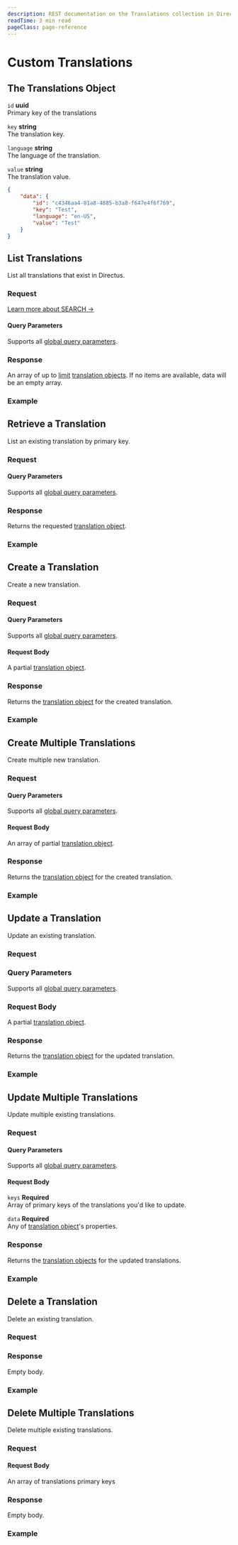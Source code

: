 ```yaml
---
description: REST documentation on the Translations collection in Directus.
readTime: 3 min read
pageClass: page-reference
---
```


# Custom Translations

## The Translations Object

`id` **uuid**\
Primary key of the translations

`key` **string**\
The translation key.

`language` **string**\
The language of the translation.

`value` **string**\
The translation value.

```json
{
	"data": {
		"id": "c4346aa4-81a8-4885-b3a8-f647e4f6f769",
		"key": "Test",
		"language": "en-US",
		"value": "Test"
	}
}
```

## List Translations

List all translations that exist in Directus.

### Request

<SnippetToggler :choices="['REST', 'SDK']" label="API">
<template #rest>

`GET /translations`

`SEARCH /translations`

</template>
<template #sdk>

```js
import { createDirectus } from '@directus/sdk';
import { rest, readTranslations} from '@directus/sdk/rest';
const client = createDirectus('https://directus.example.com').with(rest())

const result = await client.request(
    readTranslations({
        'fields' : ['*']
    })
);
```

</template>
</SnippetToggler>

[Learn more about SEARCH ->](/reference/introduction#search-http-method)

#### Query Parameters

Supports all [global query parameters](/reference/query).

### Response

An array of up to [limit](/reference/query#limit) [translation objects](#the-translations-object). If no items are
available, data will be an empty array.

### Example

<SnippetToggler :choices="['REST', 'SDK']" label="API">
<template #rest>

`GET /translations`

`SEARCH /translations`

</template>
<template #sdk>

```js
import { createDirectus } from '@directus/sdk';
import { rest, readTranslations } from '@directus/sdk/rest';
const client = createDirectus('https://directus.example.com').with(rest())

const result = await client.request(
    readTranslations({
        'fields' : ['*']
    })
);
```

</template>
</SnippetToggler>

## Retrieve a Translation

List an existing translation by primary key.

### Request

<SnippetToggler :choices="['REST', 'SDK']" label="API">
<template #rest>

`GET /translations/:id`

</template>
<template #sdk>

```js
import { createDirectus } from '@directus/sdk';
import { rest, readTranslation } from '@directus/sdk/rest';
const client = createDirectus('https://directus.example.com').with(rest())

const result = await client.request(
    readTranslation('translation_id',{
        'fields' : ['*']
    })
);
```

</template>
</SnippetToggler>

#### Query Parameters

Supports all [global query parameters](/reference/query).

### Response

Returns the requested [translation object](#the-translations-object).

### Example

<SnippetToggler :choices="['REST', 'SDK']" label="API">
<template #rest>

`GET /translations/2fc325fb-299b-4d20-a9e7-a34349dee8b2`

</template>
<template #sdk>

```js
import { createDirectus } from '@directus/sdk';
import { rest, readTranslation } from '@directus/sdk/rest';
const client = createDirectus('https://directus.example.com').with(rest())

const result = await client.request(
    readTranslation('7b8c250a-6864-480f-b230-a4035d155123',{
        'fields' : ['*']
    })
);
```

</template>
</SnippetToggler>

## Create a Translation

Create a new translation.

### Request

<SnippetToggler :choices="['REST', 'SDK']" label="API">
<template #rest>

`POST /translations`

```json
{
	"translation_field_1": "value_1",
	"translation_field_2": "value_2",
	"translation_field_3": "value_3"
}
```

</template>
<template #sdk>

```js
import { createDirectus } from '@directus/sdk';
import { rest, createTranslation } from '@directus/sdk/rest';
const client = createDirectus('https://directus.example.com').with(rest())

const result = await client.request(
    createTranslation({
		'translation_field_1': 'value_1',
		'translation_field_2': 'value_2',
		'translation_field_3': 'value_3'
    })
);
```

</template>
</SnippetToggler>

#### Query Parameters

Supports all [global query parameters](/reference/query).

#### Request Body

A partial [translation object](#the-translations-object).

### Response

Returns the [translation object](#the-translations-object) for the created translation.

### Example

<SnippetToggler :choices="['REST', 'SDK']" label="API">
<template #rest>

`POST /translations`

```json
{
	"key": "Test",
	"language": "en-US",
	"value": "My Test"
}
```

</template>
<template #sdk>

```js
import { createDirectus } from '@directus/sdk';
import { rest, createTranslation } from '@directus/sdk/rest';
const client = createDirectus('https://directus.example.com').with(rest())

const result = await client.request(
    createTranslation({
        'language' : 'fr_FR',
        'key' : 'test',
        'value' : 'test'

    })
);
```

</template>
</SnippetToggler>

## Create Multiple Translations

Create multiple new translation.

### Request

<SnippetToggler :choices="['REST', 'SDK']" label="API">
<template #rest>

`POST /translations`

```json
[
	{
		"translation_1_field_1": "value_1",
		"translation_1_field_2": "value_2",
		"translation_1_field_3": "value_3"
	},
	{
		"translation_2_field_1": "value_4",
		"translation_2_field_2": "value_5",
		"translation_2_field_3": "value_6"
	}
]
```

</template>
<template #sdk>

```js
import { createDirectus } from '@directus/sdk';
import { rest, createTranslations } from '@directus/sdk/rest';
const client = createDirectus('https://directus.example.com').with(rest())

const result = await client.request(
    createTranslations(
	[
		{
			'translation_1_field_1': 'value_1',
			'translation_1_field_2': 'value_2',
			'translation_1_field_3': 'value_3'
		},
		{
			'translation_2_field_1': 'value_4',
			'translation_2_field_2': 'value_5',
			'translation_2_field_3': 'value_6'
		}
	])
);
```

</template>
</SnippetToggler>

#### Query Parameters

Supports all [global query parameters](/reference/query).

#### Request Body

An array of partial [translation object](#the-translations-object).

### Response

Returns the [translation object](#the-translations-object) for the created translation.

### Example

<SnippetToggler :choices="['REST', 'SDK']" label="API">
<template #rest>

`POST /translations`

```json
[
	{
		"key": "translation.key",
		"language": "en-US",
		"value": "My Translation"
	},
	{
		"key": "translation.key",
		"language": "en-GB",
		"value": "Another Translation"
	}
]
```

</template>
<template #sdk>

```js
import { createDirectus } from '@directus/sdk';
import { rest, createTranslations } from '@directus/sdk/rest';
const client = createDirectus('https://directus.example.com').with(rest())

const result = await client.request(
    createTranslations(
    [
        {
        'language' : 'fr-FR',
        'key' : 'test',
        'value' : 'test'
        },
        {
        'language' : 'it-IT',
        'key' : 'test_2',
        'value' : 'test_2'
        }
    ])
);
```

</template>
</SnippetToggler>

## Update a Translation

Update an existing translation.

### Request

<SnippetToggler :choices="['REST', 'SDK']" label="API">
<template #rest>

`PATCH /translations/:id`

```json
{
	"translation_object_field": "value_1"
}
```

</template>
<template #sdk>

```js
import { createDirectus } from '@directus/sdk';
import { rest, updateTranslation } from '@directus/sdk/rest';
const client = createDirectus('https://directus.example.com').with(rest())

const result = await client.request(
    updateTranslation('translation_id',{
        'translation_field' : 'value'
    })
);
```

</template>
</SnippetToggler>

### Query Parameters

Supports all [global query parameters](/reference/query).

### Request Body

A partial [translation object](#the-translations-object).

### Response

Returns the [translation object](#the-translations-object) for the updated translation.

### Example

<SnippetToggler :choices="['REST', 'SDK']" label="API">
<template #rest>

`PATCH /translations/2fc325fb-299b-4d20-a9e7-a34349dee8b2`

```json
{
	"value": "My Updated Translations"
}
```

</template>
<template #sdk>

```js
import { createDirectus } from '@directus/sdk';
import { rest, updateTranslation } from '@directus/sdk/rest';
const client = createDirectus('https://directus.example.com').with(rest())

const result = await client.request(
    updateTranslation('74f2aa3e-ad5c-424a-9ace-adab5ecb0fca',{
        'value' : 'this is the new value'
    })
);
```

</template>
</SnippetToggler>

## Update Multiple Translations

Update multiple existing translations.

### Request

<SnippetToggler :choices="['REST', 'SDK']" label="API">
<template #rest>

`PATCH /translations`

```json
{
	"keys": ["translation_1_key", "translation_2_key"],
	"data": {
		"field": "value"
	}
}
```

</template>
<template #sdk>

```js
import { createDirectus } from '@directus/sdk';
import { rest, updateTranslations } from '@directus/sdk/rest';
const client = createDirectus('https://directus.example.com').with(rest())

const result = await client.request(
    updateTranslations(['translation_1_id','translation_2_id'],{
        'field' : 'value'
    })
);
```

</template>
</SnippetToggler>

#### Query Parameters

Supports all [global query parameters](/reference/query).

#### Request Body

`keys` **Required**\
Array of primary keys of the translations you'd like to update.

`data` **Required**\
Any of [translation object](#the-translations-object)'s properties.

### Response

Returns the [translation objects](#the-translations-object) for the updated translations.

### Example

<SnippetToggler :choices="['REST', 'SDK']" label="API">
<template #rest>

`PATCH /translations`

```json
{
	"keys": ["3f2facab-7f05-4ee8-a7a3-d8b9c634a1fc", "7259bfa8-3786-45c6-8c08-cc688e7ba229"],
	"data": {
		"value": "Test Value"
	}
}
```

</template>
<template #sdk>

```js
import { createDirectus } from '@directus/sdk';
import { rest, updateTranslations } from '@directus/sdk/rest';
const client = createDirectus('https://directus.example.com').with(rest())

const result = await client.request(
    updateTranslations(['91be30ed-4f4e-481f-84be-860e0c25b035','74f2aa3e-ad5c-424a-9ace-adab5ecb0fcajj'],{
        'value' : 'this is the new value'
    })
);
```

</template>
</SnippetToggler>

## Delete a Translation

Delete an existing translation.

### Request

<SnippetToggler :choices="['REST', 'SDK']" label="API">
<template #rest>

`DELETE /translations/:id`

</template>
<template #sdk>

```js
import { createDirectus } from '@directus/sdk';
import { rest, deleteTranslation } from '@directus/sdk/rest';
const client = createDirectus('https://directus.example.com').with(rest())

const result = await client.request(
    deleteTranslation('id')
);
```

</template>
</SnippetToggler>

### Response

Empty body.

### Example

<SnippetToggler :choices="['REST', 'SDK']" label="API">
<template #rest>

`DELETE /translations/12204ee2-2c82-4d9a-b044-2f4842a11dba`

</template>
<template #sdk>

```js
import { createDirectus } from '@directus/sdk';
import { rest, deleteTranslation } from '@directus/sdk/rest';
const client = createDirectus('https://directus.example.com').with(rest())

const result = await client.request(
    deleteTranslation('91be30ed-4f4e-481f-84be-860e0c25b035')
);
```

</template>
</SnippetToggler>

## Delete Multiple Translations

Delete multiple existing translations.

### Request

<SnippetToggler :choices="['REST', 'SDK']" label="API">
<template #rest>

`DELETE /translations`

```json
["translation_1_key", "translation_2_key", "translation_3_key"]
```

</template>
<template #sdk>

```js
import { createDirectus } from '@directus/sdk';
import { rest, deleteTranslations } from '@directus/sdk/rest';
const client = createDirectus('https://directus.example.com').with(rest())

const result = await client.request(
    deleteTranslations(["translation_1_key", "translation_2_key", "translation_3_key"])
);
```

</template>
</SnippetToggler>

#### Request Body

An array of translations primary keys

### Response

Empty body.

### Example

<SnippetToggler :choices="['REST', 'SDK']" label="API">
<template #rest>

`DELETE /translations`

```json
["25821236-8c2a-4f89-8fdc-c7d01f35877d", "02b9486e-4273-4fd5-b94b-e18fd923d1ed", "7d62f1e9-a83f-407b-84f8-1c184f014501"]
```

</template>
<template #sdk>

```js
import { createDirectus } from '@directus/sdk';
import { rest, deleteTranslations } from '@directus/sdk/rest';
const client = createDirectus('https://directus.example.com').with(rest())

const result = await client.request(
    deleteTranslations(["25821236-8c2a-4f89-8fdc-c7d01f35877d", "02b9486e-4273-4fd5-b94b-e18fd923d1ed", "7d62f1e9-a83f-407b-84f8-1c184f014501"])
);
```

</template>
</SnippetToggler>
